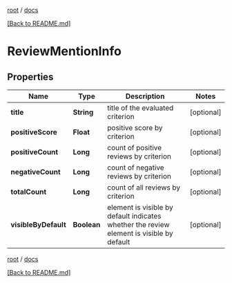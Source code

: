 [root](./../ "root") / [docs](./ "docs")

[[Back to README.md]](./../README.md "[Back to README.md]")

# ReviewMentionInfo

## Properties

| Name | Type | Description | Notes |
|------------ | ------------- | ------------- | -------------|
|**title** | **String** | title of the evaluated criterion |  [optional] |
|**positiveScore** | **Float** | positive score by criterion |  [optional] |
|**positiveCount** | **Long** | count of positive reviews by criterion |  [optional] |
|**negativeCount** | **Long** | count of negative reviews by criterion |  [optional] |
|**totalCount** | **Long** | count of all reviews by criterion |  [optional] |
|**visibleByDefault** | **Boolean** | element is visible by default indicates whether the review element is visible by default |  [optional] |

[root](./../ "root") / [docs](./ "docs")

[[Back to README.md]](./../README.md "[Back to README.md]")